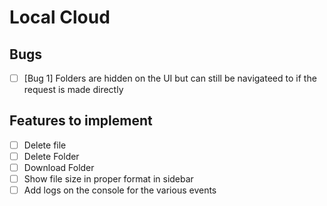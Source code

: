 # Local Cloud

## Bugs

- [ ] [Bug 1] Folders are hidden on the UI but can still be navigateed to if the request is made directly

## Features to implement

- [ ] Delete file
- [ ] Delete Folder
- [ ] Download Folder
- [ ] Show file size in proper format in sidebar
- [ ] Add logs on the console for the various events
